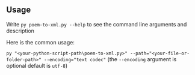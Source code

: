 ## Usage
Write `py poem-to-xml.py --help` to see the command line arguments and description

Here is  the common usage:

`py "<your-python-script-path\poem-to-xml.py>" --path="<your-file-or-folder-path>" --encoding="text codec"` (the `--encoding` argument is optional default is `utf-8`)
